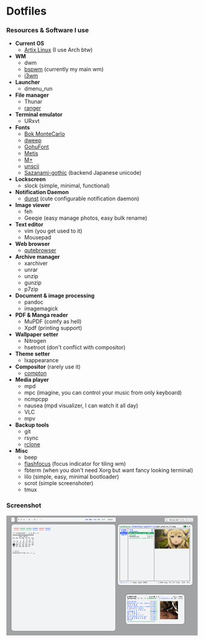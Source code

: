 # Dotfiles


### Resources & Software I use
+ **Current OS**
    - [Artix Linux](https://artixlinux.org/) (I use Arch btw)
+ **WM**
    - dwm
    - [bspwm](https://github.com/Javyre/bspwm) (currently my main wm)
    - [i3wm](https://github.com/Airblader/i3)
+ **Launcher**
    - dmenu_run
+ **File manager**
    - Thunar
    - [ranger](https://github.com/ranger/ranger)
+ **Terminal emulator**
    - URxvt
+ **Fonts**
    - [Bok MonteCarlo](http://www.bok.net/MonteCarlo/)
    - [dweep](https://github.com/DaisukeAramaki/Dotfiles/tree/master/Dweep)
    - [GohuFont](http://font.gohu.org/)
    - [Metis](https://github.com/kori/metis-font)
    - [M+](http://mplus-fonts.osdn.jp/mplus-bitmap-fonts/download/)
    - [unscii](http://pelulamu.net/unscii/)
    - [Sazanami-gothic](https://osdn.net/projects/efont/releases/10087) (backend Japanese unicode)
+ **Lockscreen**
    - slock (simple, minimal, functional)
+ **Notification Daemon**
    - [dunst](https://dunst-project.org/) (cute configurable notification daemon)
+ **Image viewer**
    - feh
    - Geeqie (easy manage photos, easy bulk rename)
+ **Text editor**
    - vim (you get used to it)
    - Mousepad
+ **Web browser**
    - [qutebrowser](https://qutebrowser.org/)
+ **Archive manager**
    - xarchiver
    - unrar
    - unzip
    - gunzip
    - p7zip
+ **Document & image processing**
    - pandoc
    - imagemagick
+ **PDF & Manga reader**
    - MuPDF (comfy as hell)
    - Xpdf (printing support)
+ **Wallpaper setter**
    - Nitrogen
    - hsetroot (don't conflict with compositor)
+ **Theme setter**
    - lxappearance
+ **Compositor** (rarely use it)
    - [compton](https://github.com/tryone144/compton)
+ **Media player**
    - mpd
    - mpc (imagine, you can control your music from only keyboard)
    - ncmpcpp
    - nausea (mpd visualizer, I can watch it all day)
    - VLC
    - mpv
+ **Backup tools**
    - git
    - rsync
    - [rclone](https://rclone.org/)
+ **Misc**
    - beep
    - [flashfocus](https://github.com/fennerm/flashfocus) (focus indicator for tiling wm)
    - fbterm (when you don't need Xorg but want fancy looking terminal)
    - lilo (simple, easy, minimal bootloader)
    - scrot (simple screenshoter)
    - tmux


### Screenshot
![Current Screenshot](https://raw.githubusercontent.com/Irfanator/dotfiles/master/screenshot_bspwm.png "Current bspwm screenshot")
